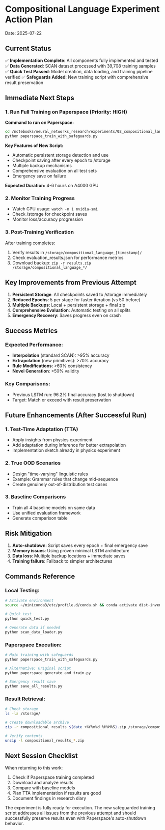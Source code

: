 # Compositional Language Experiment Action Plan
Date: 2025-07-22

## Current Status
✅ **Implementation Complete**: All components fully implemented and tested
✅ **Data Generated**: SCAN dataset processed with 39,708 training samples
✅ **Quick Test Passed**: Model creation, data loading, and training pipeline verified
✅ **Safeguards Added**: New training script with comprehensive result preservation

## Immediate Next Steps

### 1. Run Full Training on Paperspace (Priority: HIGH)
**Command to run on Paperspace:**
```bash
cd /notebooks/neural_networks_research/experiments/02_compositional_language
python paperspace_train_with_safeguards.py
```

**Key Features of New Script:**
- Automatic persistent storage detection and use
- Checkpoint saving after every epoch to /storage
- Multiple backup mechanisms
- Comprehensive evaluation on all test sets
- Emergency save on failure

**Expected Duration:** 4-6 hours on A4000 GPU

### 2. Monitor Training Progress
- Watch GPU usage: `watch -n 1 nvidia-smi`
- Check /storage for checkpoint saves
- Monitor loss/accuracy progression

### 3. Post-Training Verification
After training completes:
1. Verify results in `/storage/compositional_language_[timestamp]/`
2. Check evaluation_results.json for performance metrics
3. Download backup: `zip -r results.zip /storage/compositional_language_*/`

## Key Improvements from Previous Attempt

1. **Persistent Storage**: All checkpoints saved to /storage immediately
2. **Reduced Epochs**: 5 per stage for faster iteration (vs 50 before)
3. **Multiple Backups**: Local + persistent storage + final zip
4. **Comprehensive Evaluation**: Automatic testing on all splits
5. **Emergency Recovery**: Saves progress even on crash

## Success Metrics

### Expected Performance:
- **Interpolation** (standard SCAN): >95% accuracy
- **Extrapolation** (new primitives): >70% accuracy
- **Rule Modifications**: >60% consistency
- **Novel Generation**: >50% validity

### Key Comparisons:
- Previous LSTM run: 96.2% final accuracy (lost to shutdown)
- Target: Match or exceed with result preservation

## Future Enhancements (After Successful Run)

### 1. Test-Time Adaptation (TTA)
- Apply insights from physics experiment
- Add adaptation during inference for better extrapolation
- Implementation sketch already in physics experiment

### 2. True OOD Scenarios
- Design "time-varying" linguistic rules
- Example: Grammar rules that change mid-sequence
- Create genuinely out-of-distribution test cases

### 3. Baseline Comparisons
- Train all 4 baseline models on same data
- Use unified evaluation framework
- Generate comparison table

## Risk Mitigation

1. **Auto-shutdown**: Script saves every epoch + final emergency save
2. **Memory issues**: Using proven minimal LSTM architecture
3. **Data loss**: Multiple backup locations + immediate saves
4. **Training failure**: Fallback to simpler architectures

## Commands Reference

### Local Testing:
```bash
# Activate environment
source ~/miniconda3/etc/profile.d/conda.sh && conda activate dist-invention

# Quick test
python quick_test.py

# Generate data if needed
python scan_data_loader.py
```

### Paperspace Execution:
```bash
# Main training with safeguards
python paperspace_train_with_safeguards.py

# Alternative: Original script
python paperspace_generate_and_train.py

# Emergency result save
python save_all_results.py
```

### Result Retrieval:
```bash
# Check storage
ls -la /storage/

# Create downloadable archive
zip -r compositional_results_$(date +%Y%m%d_%H%M%S).zip /storage/compositional_language_*/

# Verify contents
unzip -l compositional_results_*.zip
```

## Next Session Checklist

When returning to this work:
1. Check if Paperspace training completed
2. Download and analyze results
3. Compare with baseline models
4. Plan TTA implementation if results are good
5. Document findings in research diary

The experiment is fully ready for execution. The new safeguarded training script addresses all issues from the previous attempt and should successfully preserve results even with Paperspace's auto-shutdown behavior.
